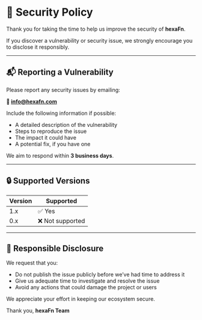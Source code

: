 # 🔐 Security Policy

Thank you for taking the time to help us improve the security of **hexaFn**.

If you discover a vulnerability or security issue, we strongly encourage you to disclose it responsibly.

---

## 📬 Reporting a Vulnerability

Please report any security issues by emailing:

**📧 info@hexafn.com**

Include the following information if possible:
- A detailed description of the vulnerability
- Steps to reproduce the issue
- The impact it could have
- A potential fix, if you have one

We aim to respond within **3 business days**.

---

## 🔒 Supported Versions

| Version | Supported          |
|---------|--------------------|
| 1.x     | ✅ Yes              |
| 0.x     | ❌ Not supported   |

---

## 🤝 Responsible Disclosure

We request that you:
- Do not publish the issue publicly before we’ve had time to address it
- Give us adequate time to investigate and resolve the issue
- Avoid any actions that could damage the project or users

We appreciate your effort in keeping our ecosystem secure.

Thank you,
**hexaFn Team**
